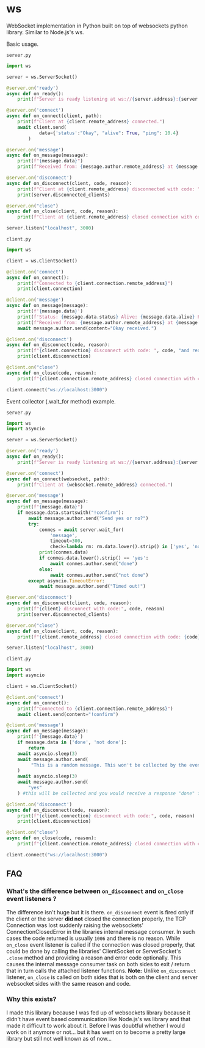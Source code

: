 # ws
WebSocket implementation in Python built on top of websockets python library. Similar to Node.js's ws.

Basic usage.

`server.py`
```py
import ws

server = ws.ServerSocket()

@server.on('ready')
async def on_ready():
    print(f"Server is ready listening at ws://{server.address}:{server.port}")

@server.on('connect')
async def on_connect(client, path):
    print(f"Client at {client.remote_address} connected.")
    await client.send(
            data={'status':"Okay", "alive": True, "ping": 10.4}
        )

@server.on('message')
async def on_message(message):
    print(f"{message.data}")
    print(f"Received from: {message.author.remote_address} at {message.created_at}")

@server.on('disconnect')
async def on_disconnect(client, code, reason):
    print(f"Client at {client.remote_address} disconnected with code: ", code, "and reason: ", reason)
    print(server.disconnected_clients)

@server.on("close")
async def on_close(client, code, reason):
    print(f"Client at {client.remote_address} closed connection with code: {code} and reason: {reason}")

server.listen("localhost", 3000)
```

`client.py`
```py
import ws

client = ws.ClientSocket()

@client.on('connect')
async def on_connect():
    print(f"Connected to {client.connection.remote_address}")
    print(client.connection)

@client.on('message')
async def on_message(message):
    print(f'{message.data}')
    print(f'Status: {message.data.status} Alive: {message.data.alive} Ping: {message.data.ping}')
    print(f"Received from: {message.author.remote_address} at {message.created_at}")
    await message.author.send(content="Okay received.")

@client.on('disconnect')
async def on_disconnect(code, reason):
    print(f"{client.connection} disconnect with code: ", code, "and reason: ", reason)
    print(client.disconnection)

@client.on("close")
async def on_close(code, reason):
    print(f"{client.connection.remote_address} closed connection with code: {code} and reason: {reason}")

client.connect("ws://localhost:3000")
```

Event collector (.wait_for method) example.

`server.py`
```py
import ws
import asyncio

server = ws.ServerSocket()

@server.on('ready')
async def on_ready():
    print(f"Server is ready listening at ws://{server.address}:{server.port}")

@server.on('connect')
async def on_connect(websocket, path):
    print(f"Client at {websocket.remote_address} connected.")

@server.on('message')
async def on_message(message):
    print(f"{message.data}")
    if message.data.startswith("!confirm"):
        await message.author.send("Send yes or no?")
        try:
            conmes = await server.wait_for(
                'message', 
                timeout=300, 
                check=lambda rm: rm.data.lower().strip() in ['yes', 'no'] and rm.author.remote_address == message.author.remote_address)
            print(conmes.data)
            if conmes.data.lower().strip() == 'yes':
                await conmes.author.send("done")
            else:
                await conmes.author.send("not done")
        except asyncio.TimeoutError:
            await message.author.send("Timed out!")

@server.on('disconnect')
async def on_disconnect(client, code, reason):
    print(f"{client} disconnect with code:", code, reason)
    print(server.disconnected_clients)

@server.on("close")
async def on_close(client, code, reason):
    print(f"{client.remote_address} closed connection with code: {code} and reason: {reason}")

server.listen("localhost", 3000)
```

`client.py`
```py
import ws
import asyncio

client = ws.ClientSocket()

@client.on('connect')
async def on_connect():
    print(f"Connected to {client.connection.remote_address}")
    await client.send(content="!confirm")

@client.on('message')
async def on_message(message):
    print(f'{message.data}')
    if message.data in ['done', 'not done']:
        return
    await asyncio.sleep(3)
    await message.author.send(
         "This is a random message. This won't be collected by the event collector on the server side due to the check condition."
    )
    await asyncio.sleep(3)
    await message.author.send(
        "yes"
    ) #this will be collected and you would receive a response "done" for this, provide "no" and you will get "not done" response

@client.on('disconnect')
async def on_disconnect(code, reason):
    print(f"{client.connection} disconnect with code:", code, reason)
    print(client.disconnection)

@client.on("close")
async def on_close(code, reason):
    print(f"{client.connection.remote_address} closed connection with code: {code} and reason: {reason}")

client.connect("ws://localhost:3000")
``` 

## FAQ
### What's the difference between `on_disconnect` and `on_close` event listeners ?
The difference isn't huge but it is there. `on_disconnect` event is fired only if the client or the server **did not** closed the connection properly, the TCP Connection was lost suddenly raising the websockets' ConnectionClosedError in the libraries internal message consumer. In such cases the code returned is usually `1006` and there is no reason. While `on_close` event listener is called if the connection was closed properly, that could be done by calling the libraries' ClientSocket or ServerSocket's `.close` method and providing a reason and error code optionally. This causes the internal message consumer task on both sides to exit / return that in turn calls the attached listener functions. 
**Note:** Unlike `on_disconnect` listener, `on_close` is called on both sides that is both on the client and server websocket sides with the same reason and code.
### Why this exists?
I made this library because I was fed up of websockets library because it didn't have event based communication like Node.js's ws library and that made it difficult to work about it. Before I was doubtful whether I would work on it anymore or not... but it has went on to become a pretty large library but still not well known as of now... 
